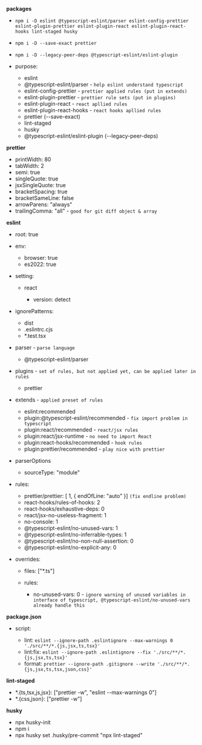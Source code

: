 **packages**

- `npm i -D eslint @typescript-eslint/parser eslint-config-prettier eslint-plugin-prettier eslint-plugin-react eslint-plugin-react-hooks lint-staged husky`

- `npm i -D --save-exact prettier`

- `npm i -D --legacy-peer-deps @typescript-eslint/eslint-plugin`

- purpose:
  - eslint
  - @typescript-eslint/parser - `help eslint understand typescript`
  - eslint-config-prettier - `prettier applied rules (put in extends)`
  - eslint-plugin-prettier - `prettier rule sets (put in plugins)`
  - eslint-plugin-react - `react apllied rules`
  - eslint-plugin-react-hooks - `react hooks apllied rules`
  - prettier (--save-exact)
  - lint-staged
  - husky
  - @typescript-eslint/eslint-plugin (--legacy-peer-deps)

**prettier**

- printWidth: 80
- tabWidth: 2
- semi: true
- singleQuote: true
- jsxSingleQuote: true
- bracketSpacing: true
- bracketSameLine: false
- arrowParens: "always"
- trailingComma: "all" - `good for git diff object & array`

**eslint**

- root: true
- env:

  - browser: true
  - es2022: true

- setting:

  - react

    - version: detect

- ignorePatterns:

  - dist
  - .eslintrc.cjs
  - \*.test.tsx

- parser - `parse language`

  - @typescript-eslint/parser

- plugins - `set of rules, but not applied yet, can be applied later in rules`

  - prettier

- extends - `applied preset of rules`

  - eslint:recommended
  - plugin:@typescript-eslint/recommended - `fix import problem in typescript`
  - plugin:react/recommended - `react/jsx rules`
  - plugin:react/jsx-runtime - `no need to import React`
  - plugin:react-hooks/recommended - `hook rules`
  - plugin:prettier/recommended - `play nice with prettier`

- parserOptions

  - sourceType: "module"

- rules:

  - prettier/prettier: [ 1, { endOfLine: "auto" }] `(fix endline problem)`
  - react-hooks/rules-of-hooks: 2
  - react-hooks/exhaustive-deps: 0
  - react/jsx-no-useless-fragment: 1
  - no-console: 1
  - @typescript-eslint/no-unused-vars: 1
  - @typescript-eslint/no-inferrable-types: 1
  - @typescript-eslint/no-non-null-assertion: 0
  - @typescript-eslint/no-explicit-any: 0

- overrides:

  - files: ["*.ts"]

  - rules:

    - no-unused-vars: 0 - `ignore warning of unused variables in interface of typescript, @typescript-eslint/no-unused-vars already handle this `

**package.json**

- script:

  - lint: `eslint --ignore-path .eslintignore --max-warnings 0 './src/**/*.{js,jsx,ts,tsx}'`
  - lint:fix: `eslint --ignore-path .eslintignore --fix './src/**/*.{js,jsx,ts,tsx}'`
  - format: `prettier --ignore-path .gitignore --write './src/**/*.{js,jsx,ts,tsx,json,css}'`

**lint-staged**

- \*.{ts,tsx,js,jsx}: ["prettier -w", "eslint --max-warnings 0"]
- \*.{css,json}: ["prettier -w"]

**husky**

- npx husky-init
- npm i
- npx husky set .husky/pre-commit "npx lint-staged"
